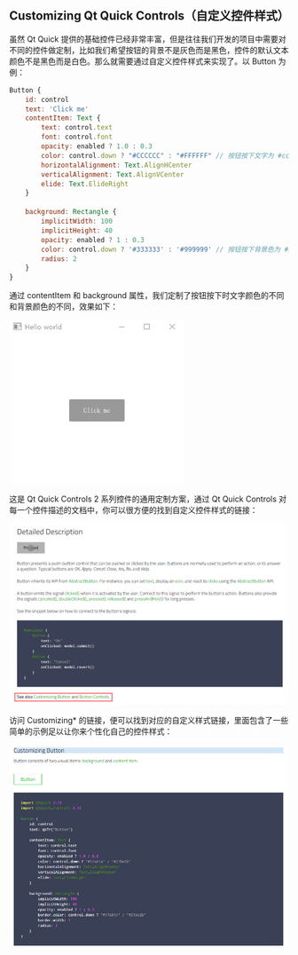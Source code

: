 ## Customizing Qt Quick Controls（自定义控件样式）

虽然 Qt Quick 提供的基础控件已经非常丰富，但是往往我们开发的项目中需要对不同的控件做定制，比如我们希望按钮的背景不是灰色而是黑色，控件的默认文本颜色不是黑色而是白色。那么就需要通过自定义控件样式来实现了。以 Button 为例：

```QML
Button {
    id: control
    text: 'Click me'
    contentItem: Text {
        text: control.text
        font: control.font
        opacity: enabled ? 1.0 : 0.3
        color: control.down ? "#CCCCCC" : "#FFFFFF" // 按钮按下文字为 #cccccc，普通状态为 #ffffff
        horizontalAlignment: Text.AlignHCenter
        verticalAlignment: Text.AlignVCenter
        elide: Text.ElideRight
    }
    
    background: Rectangle {
        implicitWidth: 100
        implicitHeight: 40
        opacity: enabled ? 1 : 0.3
        color: control.down ? '#333333' : '#999999' // 按钮按下背景色为 #333333，普通状态为 #999999
        radius: 2
    }
}
```

通过 contentItem 和 background 属性，我们定制了按钮按下时文字颜色的不同和背景颜色的不同，效果如下：

<img src="../images/Controls/customizing-button.gif">

这是 Qt Quick Controls 2 系列控件的通用定制方案，通过 Qt Quick Controls 对每一个控件描述的文档中，你可以很方便的找到自定义控件样式的链接：

<img src="../images/2020-10-05_15-17-22.png">

访问 Customizing* 的链接，便可以找到对应的自定义样式链接，里面包含了一些简单的示例足以让你来个性化自己的控件样式：

<img src="../images/2020-10-05_15-18-33.png">
